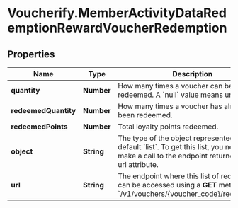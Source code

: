 # Voucherify.MemberActivityDataRedemptionRewardVoucherRedemption

## Properties

Name | Type | Description | Notes
------------ | ------------- | ------------- | -------------
**quantity** | **Number** | How many times a voucher can be redeemed. A &#x60;null&#x60; value means unlimited. | [optional] 
**redeemedQuantity** | **Number** | How many times a voucher has already been redeemed. | [optional] 
**redeemedPoints** | **Number** | Total loyalty points redeemed. | [optional] 
**object** | **String** | The type of the object represented is by default &#x60;list&#x60;. To get this list, you need to make a call to the endpoint returned in the url attribute. | [optional] [default to &#39;list&#39;]
**url** | **String** | The endpoint where this list of redemptions can be accessed using a **GET** method. &#x60;/v1/vouchers/{voucher_code}/redemptions&#x60; | [optional] 


